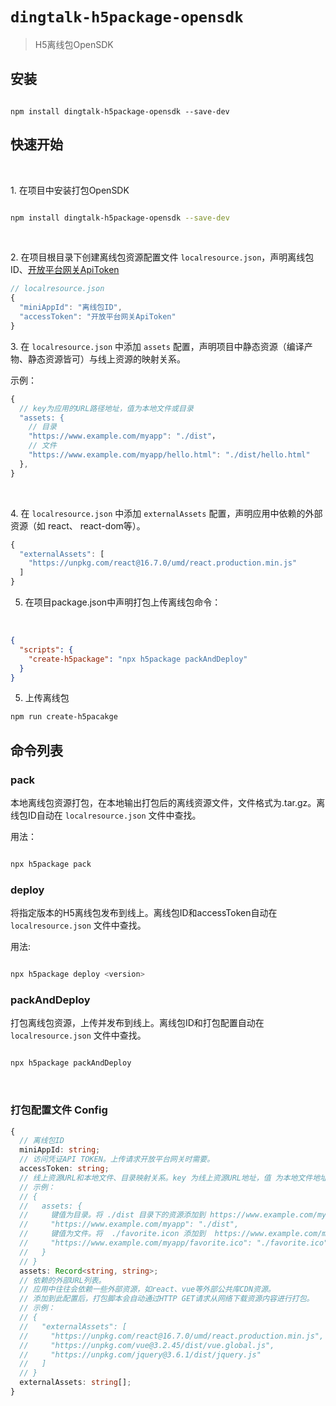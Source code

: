 # `dingtalk-h5package-opensdk`

> H5离线包OpenSDK


## 安装

```

npm install dingtalk-h5package-opensdk --save-dev

```


## 快速开始
<br />

1\. 在项目中安装打包OpenSDK

```bash

npm install dingtalk-h5package-opensdk --save-dev

```
<br />

2\. 在项目根目录下创建离线包资源配置文件 ```localresource.json```，声明离线包ID、[开放平台网关ApiToken](https://open.dingtalk.com/document/orgapp-server/used-to-obtain-the-application-authorization-without-api-token)

```js
// localresource.json
{
  "miniAppId": "离线包ID",
  "accessToken": "开放平台网关ApiToken"
}
```

3\. 在 ```localresource.json``` 中添加 ```assets``` 配置，声明项目中静态资源（编译产物、静态资源皆可）与线上资源的映射关系。

示例：

```js
{
  // key为应用的URL路径地址，值为本地文件或目录
  "assets: {
    // 目录
    "https://www.example.com/myapp": "./dist"，
    // 文件
    "https://www.example.com/myapp/hello.html": "./dist/hello.html"
  },
}
```

<br />

 4\. 在 ```localresource.json``` 中添加 ```externalAssets``` 配置，声明应用中依赖的外部资源（如 react、 react-dom等）。

```js
{
  "externalAssets": [
    "https://unpkg.com/react@16.7.0/umd/react.production.min.js"
  ]
}

```

5. 在项目package.json中声明打包上传离线包命令：
<br />


```json
{
  "scripts": {
    "create-h5package": "npx h5package packAndDeploy"
  }
}
```


5. 上传离线包

```bash
npm run create-h5pacakge
```


## 命令列表


### pack

本地离线包资源打包，在本地输出打包后的离线资源文件，文件格式为.tar.gz。离线包ID自动在 ```localresource.json``` 文件中查找。

用法：

```bash

npx h5package pack

```

### deploy

将指定版本的H5离线包发布到线上。离线包ID和accessToken自动在 ```localresource.json``` 文件中查找。

用法:
```bash

npx h5package deploy <version>

```


### packAndDeploy

打包离线包资源，上传并发布到线上。离线包ID和打包配置自动在 ```localresource.json``` 文件中查找。

```bash

npx h5package packAndDeploy

```



<br />

### 打包配置文件 Config

```typescript
{
  // 离线包ID
  miniAppId: string;
  // 访问凭证API TOKEN。上传请求开放平台网关时需要。
  accessToken: string;
  // 线上资源URL和本地文件、目录映射关系。key 为线上资源URL地址，值 为本地文件地址。支持 文件 和 目录
  // 示例：
  // {
  //   assets: {
  //     键值为目录。将 ./dist 目录下的资源添加到 https://www.example.com/myapp 下
  //     "https://www.example.com/myapp": "./dist",
  //     键值为文件。将  ./favorite.icon 添加到  https://www.example.com/myapp/favorite.ico
  //     "https://www.example.com/myapp/favorite.ico": "./favorite.ico",
  //   }
  // }
  assets: Record<string, string>;
  // 依赖的外部URL列表。
  // 应用中往往会依赖一些外部资源，如react、vue等外部公共库CDN资源。
  // 添加到此配置后，打包脚本会自动通过HTTP GET请求从网络下载资源内容进行打包。
  // 示例：
  // {
  //   "externalAssets": [
  //     "https://unpkg.com/react@16.7.0/umd/react.production.min.js",
  //     "https://unpkg.com/vue@3.2.45/dist/vue.global.js",
  //     "https://unpkg.com/jquery@3.6.1/dist/jquery.js"
  //   ]
  // }
  externalAssets: string[];
}
```
